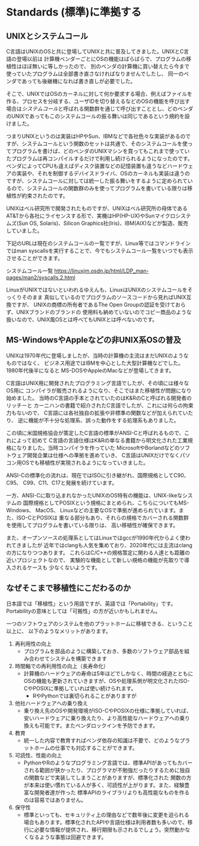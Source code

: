 # Standards (標準)に準拠する

## UNIXとシステムコール
C言語はUNIXのOSと共に登場してUNIXと共に普及してきました。UNIXとC言語の登場以前は
計算機ベンダーごとにOSの機能はばらばらで、プログラムの移植性はほぼ無いに等しかったので、
別のベンダの計算機に買い替えたら今まで使っていたプログラムは全部書き直さなければなりませんでしたし、
同一のベンダであっても後継機になれば書き直しが必要でした。

そこで、UNIXではOSのカーネルに対して何か要求する場合、例えばファイルを作る、プロセスを分岐する、ユーザIDを切り替えるなどのOSの機能を呼び出す場合は*システムコール*と呼ばれる関数群を通じて呼び出すこととし、どのベンダのUNIXであってもこのシステムコールの振る舞いは同じであるという規約を設けました。

つまりUNIXというのは実装はHPやSun、IBMなどで各社色々な実装があるのですが、システムコールという関数のセットは共通で、そのシステムコールを使ってプログラムを書けば、どのベンダのUNIXマシンを買ってもこれまで使っていたプログラムは再コンパイルするだけで利用し続けられるようになったのです。ベンダによってCPUも違えばディスク装置などの記憶装置も違うなどハードウェアの実装や、それを制御するデバイスドライバ、OSのカーネルも実装は違うのですが、システムコールに対しては統一した振る舞いをするように定められているので、システムコールの関数群のみを使ってプログラムを書いている限りは移植性が約束されたのです。

UNIXはベル研究所で開発されたものですが、UNIXはベル研究所の母体であるAT&Tから各社にライセンスする形で、実機はHP(HP-UX)やSunマイクロシステムズ(Sun OS, Solaris)、Silicon Graphics社(Iris)、IBM(AIX)などが製造、販売していました。

下記のURLは現在のシステムコールの一覧ですが、Linux等ではコマンドラインではman syscallsを実行することで、今でもシステムコール一覧をいつでも表示させることができます。

システムコール一覧
https://linuxjm.osdn.jp/html/LDP_man-pages/man2/syscalls.2.html

LinuxがUNIXではないといわれるゆえんも、LinuxはUNIXのシステムコールをそっくりそのまま
真似しているのでプログラムのソースコードから見ればUNIX互換ですが、
UNIXの商標の所有者であるThe Open Groupの認証を受けておらず、UNIXブランドのブランドの
使用料も納めていないのでコピー商品のような扱いなので、UNIX風OSとは呼べてもUNIXとは呼べないのです。

## MS-WindowsやAppleなどの非UNIX系OSの普及
UNIXは1970年代に登場しましたが、当時の計算機の主流はまだUNIXのようなものではなく、
ビジネス用途ではIBMを中心とした大型計算機などでした。1980年代後半になると
MS-DOSやAppleのMacなどが登場してきます。

C言語はUNIX用に開発されたプログラミング言語でしたが、その頃には様々なOS用に
コンパイラが販売されるようになり、そこではまた移植性が問題になり始めました。
当時のC言語の手本とされていたのはK&RのCと呼ばれる開発者のリッチーと
カーニハンの書籍で紹介されたC言語でしたが、これには何らの拘束力もないので、
C言語には各社独自の拡張や非標準の関数などが加えられていたり、
逆に機能が不十分な処理系、誤った動作をする処理系もありました。

この頃に米国規格協会が策定したC言語の標準がANSI-Cと呼ばれるもので、これによって初めて
C言語の言語仕様はK&Rの単なる書籍から明文化された工業規格になりました。当時コンパイラを作っていた
MicrosoftやBorlandなどのソフトウェア開発企業は仕様への準拠を進めていき、
C言語はUNIXだけでなくパソコン用OSでも移植性が実現されるようになっていきました。

ANSI-Cの標準化の流れは、現在ではISOに引き継がれ、国際規格としてC90、C95、
C99、C11、C17と発展を続けています。

一方、ANSI-Cに取り込まれなかったUNIXのOS特有の機能は、UNIX-likeなシステムの
国際規格としてPOSIXという規格にまとめられ、こちらについてもMS-Windows、
MacOS、 Linuxなどの主要なOSで準拠が進められています。また、ISO-CとPOSIXは
重なる部分もあり、それらの規格でカバーされる関数群を使用してプログラムを書いている限りは、
高い移植性が確保できます。

また、オープンソースの処理系としてはLinuxではgccが1990年代からよく使われてきましたが
近年ではclangも人気を集めており、2020年代には主流はclangの方になりつつあります。
これらはC/C++の規格策定に関わる人達とも距離の近いプロジェクトなので、
実験的な機能として新しい規格の機能が先取りで導入されるケースも
少なくないようです。

## なぜそこまで移植性にこだわるのか

日本語では「移植性」という用語ですが、英語では「Portability」です。
Portabilityの意味としては「可搬性」の方が近いかもしれません。

一つのソフトウェアのシステムを他のプラットホームに移植できる、ということ以上に、
以下のようなメリットがあります。
1. 再利用性の向上
   - プログラムを部品のように構築しておき、多数のソフトウェア部品を組み合わせてシステムを構築できます
2. 時間軸での再利用性の向上（長寿命化）
   - 計算機のハードウェアの寿命は5年ほどでしかなく、時間の経過とともにOSの機能も更新されていきますが、OSや処理系側が明文化されたISO-CやPOSIXに準拠していれば使い続けられます。
     - RやPythonでは裏切られることがありますが
3. 他社ハードウェアへの乗り換え
   - 乗り換え先のOSや開発環境がISO-CやPOSIXの仕様に準拠していれば、安いハードウェアに乗り換えたり、より高性能なハードウェアへの乗り換えも可能です。またベンダロックインを予防できます。
4. 教育
    - 統一した内容で教育すればベンダ依存の知識は不要で、どのようなプラットホームの仕事でも対応することができます。
5. 可読性、性能の向上
    - PythonやRのようなプログラミング言語では、標準APIがあってもカバーされる範囲が狭かったり、プログラマが不勉強だったりするために独自の関数などで実装してしまうことがありますが、標準化された
    関数の方が本来は使い慣れている人が多く、可読性が上がります。また、経験豊富な開発者達が作った
    標準APIのライブラリよりも高性能なものを作るのは容易ではありません。
6. 保守性
   - 標準といっても、セキュリティ上の理由などで数年後に変更を迫られる場合もあります。標準化されたAPIや言語仕様は利用者数も多いので、移行に必要な情報が提供され、移行期限も示されるでしょう。突然動かなくなるような事態は回避できます。

